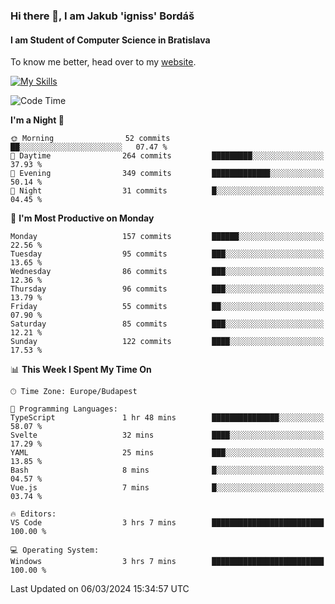 ### Hi there 👋, I am Jakub 'igniss' Bordáš

#### I am Student of Computer Science in Bratislava
To know me better, head over to my [website](https://bordas.sk).

[![My Skills](https://skillicons.dev/icons?i=js,html,css,figma,svelte,java,kotlin,python,postgresql,typescript,nest,nodejs)](https://bordas.sk)


<!--START_SECTION:waka-->
![Code Time](http://img.shields.io/badge/Code%20Time-1%2C417%20hrs%2035%20mins-blue)

**I'm a Night 🦉** 

```text
🌞 Morning                52 commits          ██░░░░░░░░░░░░░░░░░░░░░░░   07.47 % 
🌆 Daytime                264 commits         █████████░░░░░░░░░░░░░░░░   37.93 % 
🌃 Evening                349 commits         █████████████░░░░░░░░░░░░   50.14 % 
🌙 Night                  31 commits          █░░░░░░░░░░░░░░░░░░░░░░░░   04.45 % 
```
📅 **I'm Most Productive on Monday** 

```text
Monday                   157 commits         ██████░░░░░░░░░░░░░░░░░░░   22.56 % 
Tuesday                  95 commits          ███░░░░░░░░░░░░░░░░░░░░░░   13.65 % 
Wednesday                86 commits          ███░░░░░░░░░░░░░░░░░░░░░░   12.36 % 
Thursday                 96 commits          ███░░░░░░░░░░░░░░░░░░░░░░   13.79 % 
Friday                   55 commits          ██░░░░░░░░░░░░░░░░░░░░░░░   07.90 % 
Saturday                 85 commits          ███░░░░░░░░░░░░░░░░░░░░░░   12.21 % 
Sunday                   122 commits         ████░░░░░░░░░░░░░░░░░░░░░   17.53 % 
```


📊 **This Week I Spent My Time On** 

```text
🕑︎ Time Zone: Europe/Budapest

💬 Programming Languages: 
TypeScript               1 hr 48 mins        ███████████████░░░░░░░░░░   58.07 % 
Svelte                   32 mins             ████░░░░░░░░░░░░░░░░░░░░░   17.29 % 
YAML                     25 mins             ███░░░░░░░░░░░░░░░░░░░░░░   13.85 % 
Bash                     8 mins              █░░░░░░░░░░░░░░░░░░░░░░░░   04.57 % 
Vue.js                   7 mins              █░░░░░░░░░░░░░░░░░░░░░░░░   03.74 % 

🔥 Editors: 
VS Code                  3 hrs 7 mins        █████████████████████████   100.00 % 

💻 Operating System: 
Windows                  3 hrs 7 mins        █████████████████████████   100.00 % 
```


 Last Updated on 06/03/2024 15:34:57 UTC
<!--END_SECTION:waka-->

